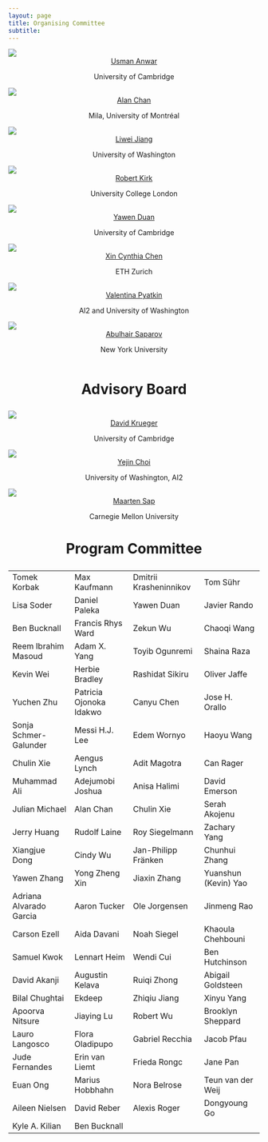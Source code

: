 ```yaml
---
layout: page
title: Organising Committee
subtitle: 
---
```


<div class="container">
  <div class="row">
    <div class="col-sm">
      <img class="organiser-img" src='/assets/img/usman.png'>
      <div class="organiser-name" style="text-align: center;"> <a href="http://www.uanwar.com">Usman Anwar</a> <br> <p class='speaker-affiliation'> University of Cambridge</p></div>
    </div>
    <div class="col-sm">
      <img class="organiser-img" src='/assets/img/alan.jpg'>
      <div class="organiser-name" style="text-align: center;"> <a href="https://www.achan.ca/">Alan Chan</a> <br> <p class='speaker-affiliation'> Mila, University of Montréal</p></div>
    </div>
    <!-- <div class="col-sm">
      <img class="organiser-img" src='/assets/img/kayo.jpeg'>
      <div class="organiser-name" style="text-align: center;"> <a href="https://kayoyin.github.io">Kayo Yin</a> <br> <p class='speaker-affiliation'> UC Berkeley</p></div>
    </div> -->
    <div class="col-sm">
      <img class="organiser-img" src='/assets/img/liwei.png'>
      <div class="organiser-name" style="text-align: center;"> <a href="https://liweijiang.me">Liwei Jiang</a> <br> <p class='speaker-affiliation'> University of Washington</p></div>
    </div>
  </div>
  <div class="row">
    <div class="col-sm">
      <img class="organiser-img" src='/assets/img/robert.jpg'>
      <div class="organiser-name" style="text-align: center;"> <a href="https://robertkirk.github.io/">Robert Kirk</a> <br> <p class='speaker-affiliation'>University College London</p></div>
    </div>
    <div class="col-sm">
      <img class="organiser-img" src='/assets/img/yawen.jpeg'>
      <div class="organiser-name" style="text-align: center;"> <a href="https://yawen-d.github.io/">Yawen Duan</a> <br> <p class='speaker-affiliation'> University of Cambridge</p></div>
    </div>
    <div class="col-sm">
    	<img class="organiser-img" src='/assets/img/cynthia.jpg'>
      <div class="organiser-name" style="text-align: center;"> <a href="https://www.xccyn.com">Xin Cynthia Chen</a> <br> <p class='speaker-affiliation'> ETH Zurich</p></div>
    </div>
  </div>
	<div class="row">
			        <div class="col-sm">
      <img src=''>
    </div>
    <div class="col-sm">
      <img class="organiser-img" src='/assets/img/valentina.jpeg'>
      <div class="organiser-name" style="text-align: center;"> <a href="https://valentinapy.github.io">Valentina Pyatkin</a> <br> <p class='speaker-affiliation'> AI2 and University of Washington</p></div>
    </div>
    <div class="col-sm">
      <img class="organiser-img" src='/assets/img/abulhair.jpg'>
      <div class="organiser-name" style="text-align: center;"> <a href="https://asaparov.org/">Abulhair Saparov</a> <br> <p class='speaker-affiliation'> New York University</p></div>
	        <div class="col-sm">
      <img src=''>
    </div>
    </div>
  </div>
</div>

<h1 style="text-align:center; margin-bottom:20pt; !important"> Advisory Board </h1>
<div class="container">
  <div class="row">
    <div class="col-sm">
      <img class="organiser-img" src='/assets/img/david.jpeg'>
      <div class="organiser-name" style="text-align: center;"> <a href="https://www.davidscottkrueger.com/">David Krueger</a> <br> <p class='speaker-affiliation'> University of Cambridge</p></div>
    </div>
    <div class="col-sm">
      <img class="organiser-img" src='/assets/img/yejin.jpeg'>
      <div class="organiser-name" style="text-align: center;"> <a href="https://homes.cs.washington.edu/~yejin/"> Yejin Choi</a> <br> <p class='speaker-affiliation'> University of Washington, AI2</p></div>
    </div>
    <div class="col-sm">
      <img class="organiser-img" src='/assets/img/maarten.jpg'>
      <div class="organiser-name" style="text-align: center;"> <a href="http://maartensap.com">Maarten Sap</a> <br> <p class='speaker-affiliation'> Carnegie Mellon University</p></div>
    </div>
  </div>
</div>

<h1 style="text-align:center; margin-bottom:20pt; !important"> Program Committee </h1>
<table style='margin-bottom:10pt;margin-left:auto;margin-right:auto;'>
    <tr>
        <td>Tomek Korbak</td>
        <td>Max Kaufmann</td>
        <td>Dmitrii Krasheninnikov</td>
        <td>Tom Sühr</td>
    </tr>
    <tr>
        <td>Lisa Soder</td>
        <td>Daniel Paleka</td>
        <td>Yawen Duan</td>
        <td>Javier Rando</td>
    </tr>
    <tr>
        <td>Ben Bucknall</td>
        <td>Francis Rhys Ward</td>
        <td>Zekun Wu</td>
        <td>Chaoqi Wang</td>
    </tr>
    <!-- Continue adding rows in the same format as above -->
    <tr>
        <td>Reem Ibrahim Masoud</td>
        <td>Adam X. Yang</td>
        <td>Toyib Ogunremi</td>
        <td>Shaina Raza</td>
    </tr>
    <tr>
        <td>Kevin Wei</td>
        <td>Herbie Bradley</td>
        <td>Rashidat Sikiru</td>
        <td>Oliver Jaffe</td>
    </tr>
    <tr>
        <td>Yuchen Zhu</td>
        <td>Patricia Ojonoka Idakwo</td>
        <td>Canyu Chen</td>
        <td>Jose H. Orallo</td>
    </tr>
    <tr>
        <td>Sonja Schmer-Galunder</td>
        <td>Messi H.J. Lee</td>
        <td>Edem Wornyo</td>
        <td>Haoyu Wang</td>
    </tr>
    <tr>
        <td>Chulin Xie</td>
        <td>Aengus Lynch</td>
        <td>Adit Magotra</td>
        <td>Can Rager</td>
    </tr>
    <tr>
        <td>Muhammad Ali</td>
        <td>Adejumobi Joshua</td>
        <td>Anisa Halimi</td>
        <td>David Emerson</td>
    </tr>
    <tr>
        <td>Julian Michael</td>
        <td>Alan Chan</td>
        <td>Chulin Xie</td>
        <td>Serah Akojenu</td>
    </tr>
    <tr>
        <td>Jerry Huang</td>
        <td>Rudolf Laine</td>
        <td>Roy Siegelmann</td>
        <td>Zachary Yang</td>
    </tr>
    <tr>
        <td>Xiangjue Dong</td>
        <td>Cindy Wu</td>
        <td>Jan-Philipp Fränken</td>
        <td>Chunhui Zhang</td>
    </tr>
    <tr>
        <td>Yawen Zhang</td>
        <td>Yong Zheng Xin</td>
        <td> Jiaxin Zhang</td>
        <td>Yuanshun (Kevin) Yao</td>
    </tr>
    <tr>
        <td>Adriana Alvarado Garcia</td>
        <td>Aaron Tucker</td>
        <td>Ole Jorgensen</td>
        <td>Jinmeng Rao</td>
    </tr>
    <tr>
        <td>Carson Ezell</td>
        <td>Aida Davani</td>
        <td>Noah Siegel</td>
        <td>Khaoula Chehbouni</td>
    </tr>
    <tr>
        <td>Samuel Kwok</td>
        <td>Lennart Heim</td>
        <td>Wendi Cui</td>
        <td>Ben Hutchinson</td>
    </tr>
    <tr>
        <td>David Akanji</td>
        <td>Augustin Kelava</td>
        <td>Ruiqi Zhong</td>
        <td>Abigail Goldsteen</td>
    </tr>
    <tr>
        <td>Bilal Chughtai</td>
        <td>Ekdeep</td>
        <td>Zhiqiu Jiang</td>
        <td>Xinyu Yang</td>
    </tr>
    <tr>
        <td>Apoorva Nitsure</td>
        <td>Jiaying Lu</td>
        <td>Robert Wu</td>
        <td>Brooklyn Sheppard</td>
    </tr>
    <tr>
        <td>Lauro Langosco</td>
        <td>Flora Oladipupo</td>
        <td>Gabriel Recchia</td>
        <td>Jacob Pfau</td>
    </tr>
    <tr>
        <td>Jude Fernandes</td>
        <td>Erin van Liemt</td>
        <td>Frieda Rongc</td>
        <td>Jane Pan</td>
    </tr>
    <tr>
        <td>Euan Ong</td>
        <td>Marius Hobbhahn</td>
        <td>Nora Belrose</td>
        <td>Teun van der Weij</td>
    </tr>
    <tr>
        <td>Aileen Nielsen</td>
        <td>David Reber</td>
        <td>Alexis Roger</td>
        <td>Dongyoung Go</td>
    </tr>
    <tr>
        <td>Kyle A. Kilian</td>
        <td>Ben Bucknall</td>
    </tr>
</table>
